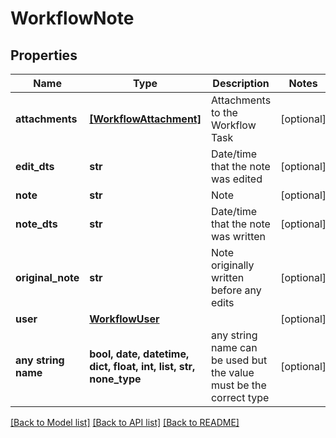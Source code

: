 # WorkflowNote


## Properties
Name | Type | Description | Notes
------------ | ------------- | ------------- | -------------
**attachments** | [**[WorkflowAttachment]**](WorkflowAttachment.md) | Attachments to the Workflow Task | [optional] 
**edit_dts** | **str** | Date/time that the note was edited | [optional] 
**note** | **str** | Note | [optional] 
**note_dts** | **str** | Date/time that the note was written | [optional] 
**original_note** | **str** | Note originally written before any edits | [optional] 
**user** | [**WorkflowUser**](WorkflowUser.md) |  | [optional] 
**any string name** | **bool, date, datetime, dict, float, int, list, str, none_type** | any string name can be used but the value must be the correct type | [optional]

[[Back to Model list]](../README.md#documentation-for-models) [[Back to API list]](../README.md#documentation-for-api-endpoints) [[Back to README]](../README.md)


